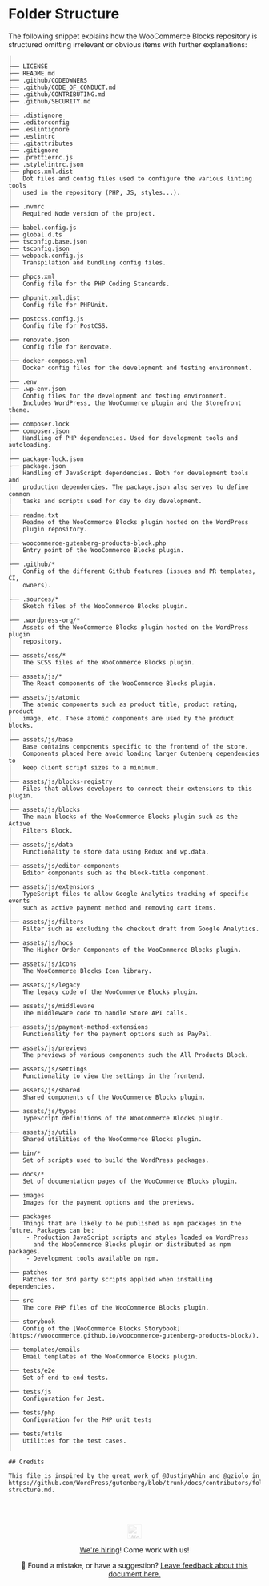 # Folder Structure

The following snippet explains how the WooCommerce Blocks repository is structured omitting irrelevant or obvious items with further explanations:

    │
    ├── LICENSE
    ├── README.md
    ├── .github/CODEOWNERS
    ├── .github/CODE_OF_CONDUCT.md
    ├── .github/CONTRIBUTING.md
    ├── .github/SECURITY.md
    │
    ├── .distignore
    ├── .editorconfig
    ├── .eslintignore
    ├── .eslintrc
    ├── .gitattributes
    ├── .gitignore
    ├── .prettierrc.js
    ├── .stylelintrc.json
    ├── phpcs.xml.dist
    │   Dot files and config files used to configure the various linting tools
    │   used in the repository (PHP, JS, styles...).
    │
    ├── .nvmrc
    │   Required Node version of the project.
    │
    ├── babel.config.js
    ├── global.d.ts
    ├── tsconfig.base.json
    ├── tsconfig.json
    ├── webpack.config.js
    │   Transpilation and bundling config files.
    │
    ├── phpcs.xml
    │   Config file for the PHP Coding Standards.
    │
    ├── phpunit.xml.dist
    │   Config file for PHPUnit.
    │
    ├── postcss.config.js
    │   Config file for PostCSS.
    │
    ├── renovate.json
    │   Config file for Renovate.
    │
    ├── docker-compose.yml
    │   Docker config files for the development and testing environment.
    │
    ├── .env
    ├── .wp-env.json
    │   Config files for the development and testing environment.
    │   Includes WordPress, the WooCommerce plugin and the Storefront theme.
    │
    ├── composer.lock
    ├── composer.json
    │   Handling of PHP dependencies. Used for development tools and autoloading.
    │
    ├── package-lock.json
    ├── package.json
    │	Handling of JavaScript dependencies. Both for development tools and
    │   production dependencies. The package.json also serves to define common
    |   tasks and scripts used for day to day development.
    │
    ├── readme.txt
    │   Readme of the WooCommerce Blocks plugin hosted on the WordPress
    │   plugin repository.
    │
    ├── woocommerce-gutenberg-products-block.php
    │   Entry point of the WooCommerce Blocks plugin.
    │
    ├── .github/*
    │   Config of the different Github features (issues and PR templates, CI,
    │   owners).
    │
    ├── .sources/*
    │   Sketch files of the WooCommerce Blocks plugin.
    │
    ├── .wordpress-org/*
    │   Assets of the WooCommerce Blocks plugin hosted on the WordPress plugin
    │   repository.
    │
    ├── assets/css/*
    │   The SCSS files of the WooCommerce Blocks plugin.
    │
    ├── assets/js/*
    │   The React components of the WooCommerce Blocks plugin.
    │
    ├── assets/js/atomic
    │   The atomic components such as product title, product rating, product
    │   image, etc. These atomic components are used by the product blocks.
    │
    ├── assets/js/base
    │   Base contains components specific to the frontend of the store.
    │   Components placed here avoid loading larger Gutenberg dependencies to
    │   keep client script sizes to a minimum.
    │
    ├── assets/js/blocks-registry
    │   Files that allows developers to connect their extensions to this plugin.
    │
    ├── assets/js/blocks
    │   The main blocks of the WooCommerce Blocks plugin such as the Active
    │   Filters Block.
    │
    ├── assets/js/data
    │   Functionality to store data using Redux and wp.data.
    │
    ├── assets/js/editor-components
    │   Editor components such as the block-title component.
    │
    ├── assets/js/extensions
    │   TypeScript files to allow Google Analytics tracking of specific events
    │   such as active payment method and removing cart items.
    │
    ├── assets/js/filters
    │   Filter such as excluding the checkout draft from Google Analytics.
    │
    ├── assets/js/hocs
    │   The Higher Order Components of the WooCommerce Blocks plugin.
    │
    ├── assets/js/icons
    │   The WooCommerce Blocks Icon library.
    │
    ├── assets/js/legacy
    │   The legacy code of the WooCommerce Blocks plugin.
    │
    ├── assets/js/middleware
    │   The middleware code to handle Store API calls.
    │
    ├── assets/js/payment-method-extensions
    │   Functionality for the payment options such as PayPal.
    │
    ├── assets/js/previews
    │   The previews of various components such the All Products Block.
    │
    ├── assets/js/settings
    │   Functionality to view the settings in the frontend.
    │
    ├── assets/js/shared
    │   Shared components of the WooCommerce Blocks plugin.
    │
    ├── assets/js/types
    │   TypeScript definitions of the WooCommerce Blocks plugin.
    │
    ├── assets/js/utils
    │   Shared utilities of the WooCommerce Blocks plugin.
    │
    ├── bin/*
    │   Set of scripts used to build the WordPress packages.
    │
    ├── docs/*
    │   Set of documentation pages of the WooCommerce Blocks plugin.
    │
    ├── images
    │   Images for the payment options and the previews.
    │
    ├── packages
    │   Things that are likely to be published as npm packages in the future. Packages can be:
    │    - Production JavaScript scripts and styles loaded on WordPress
    │      and the WooCommerce Blocks plugin or distributed as npm packages.
    │    - Development tools available on npm.
    │
    ├── patches
    │   Patches for 3rd party scripts applied when installing dependencies.
    │
    ├── src
    │   The core PHP files of the WooCommerce Blocks plugin.
    │
    ├── storybook
    │   Config of the [WooCommerce Blocks Storybook](https://woocommerce.github.io/woocommerce-gutenberg-products-block/).
    │
    ├── templates/emails
    │   Email templates of the WooCommerce Blocks plugin.
    │
    ├── tests/e2e
    │   Set of end-to-end tests.
    │
    ├── tests/js
    │   Configuration for Jest.
    │
    ├── tests/php
    │   Configuration for the PHP unit tests
    │
    ├── tests/utils
    │   Utilities for the test cases.
    │

    ## Credits

    This file is inspired by the great work of @JustinyAhin and @gziolo in https://github.com/WordPress/gutenberg/blob/trunk/docs/contributors/folder-structure.md.

<!-- FEEDBACK --><br/><br/><p align="center"><a href="https://woocommerce.com/"><img src="https://woocommerce.com/wp-content/themes/woo/images/logo-woocommerce@2x.png" alt="WooCommerce" height="28px" style="filter: grayscale(100%);opacity: 0.2;" /></a></p><p align="center"><a href="https://woocommerce.com/careers/">We're hiring</a>! Come work with us!</p><p align="center">🐞 Found a mistake, or have a suggestion? <a href="https://github.com/woocommerce/woocommerce-gutenberg-products-block/issues/new?assignees=&labels=type%3A+documentation&template=--doc-feedback.md&title=Feedback%20on%20`./docs/contributors/folder-structure.md`">Leave feedback about this document here.</a></p><!-- /FEEDBACK -->

